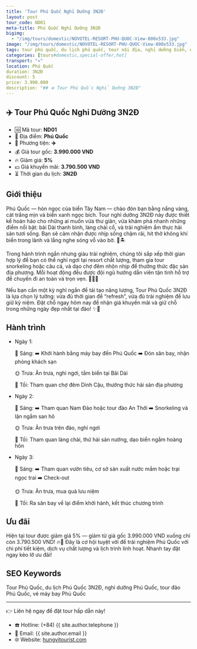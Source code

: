 ```yaml
---
title: 'Tour Phú Quốc Nghỉ Dưỡng 3N2Đ'
layout: post
tour_code: ND01
meta-title: Phú Quốc Nghỉ Dưỡng 3N2Đ
bigimg:
  - "/img/tours/domestic/NOVOTEL-RESORT-PHU-QUOC-View-800x533.jpg"
image: "/img/tours/domestic/NOVOTEL-RESORT-PHU-QUOC-View-800x533.jpg"
tags: tour phú quốc, du lịch phú quốc, tour nội địa, nghỉ dưỡng biển, đảo ngọc, tour biển việt nam
categories: [tours#domestic,special-offer,hot]
transport: "✈️"
location: Phú Quốc
duration: 3N2Đ
discount: 5
price: 3.990.000
description: "## ✈️ Tour Phú Quốc Nghỉ Dưỡng 3N2Đ"
---
```


## ✈️ Tour Phú Quốc Nghỉ Dưỡng 3N2Đ 

- 🆔 Mã tour: **ND01**
- 📍 Địa điểm: **Phú Quốc**
- 🚗 Phương tiện: **✈️**
- 💰 Giá tour gốc: **3.990.000 VND**
- 🔥 Giảm giá: **5%**
- 💵 Giá khuyến mãi: **3.790.500 VND**
- ⏳ Thời gian du lịch: **3N2Đ**

## Giới thiệu
Phú Quốc — hòn ngọc của biển Tây Nam — chào đón bạn bằng nắng vàng, cát trắng mịn và biển xanh ngọc bích. Tour nghỉ dưỡng 3N2Đ này được thiết kế hoàn hảo cho những ai muốn vừa thư giãn, vừa khám phá nhanh những điểm nổi bật: bãi Dài thanh bình, làng chài cổ, và trải nghiệm ẩm thực hải sản tươi sống. Bạn sẽ cảm nhận được nhịp sống chậm rãi, hít thở không khí biển trong lành và lắng nghe sóng vỗ vào bờ. 🌊🏝️

Trong hành trình ngắn nhưng giàu trải nghiệm, chúng tôi sắp xếp thời gian hợp lý để bạn có thể nghỉ ngơi tại resort chất lượng, tham gia tour snorkeling hoặc câu cá, và dạo chợ đêm nhộn nhịp để thưởng thức đặc sản địa phương. Mỗi hoạt động đều được đội ngũ hướng dẫn viên tận tình hỗ trợ để chuyến đi an toàn và trọn vẹn. 🧑‍✈️🍤

Nếu bạn cần một kỳ nghỉ ngắn để tái tạo năng lượng, Tour Phú Quốc 3N2Đ là lựa chọn lý tưởng: vừa đủ thời gian để “refresh”, vừa đủ trải nghiệm để lưu giữ kỷ niệm. Đặt chỗ ngay hôm nay để nhận giá khuyến mãi và giữ chỗ trong những ngày đẹp nhất tại đảo! ✨📲

## Hành trình
- Ngày 1:

  🌅 Sáng: ➡️ Khởi hành bằng máy bay đến Phú Quốc ➡️ Đón sân bay, nhận phòng khách sạn

  🌞 Trưa: Ăn trưa, nghỉ ngơi, tắm biển tại Bãi Dài

  🌙 Tối: Tham quan chợ đêm Dinh Cậu, thưởng thức hải sản địa phương
- Ngày 2:

  🌅 Sáng: ➡️ Tham quan Nam Đảo hoặc tour đảo An Thới ➡️ Snorkeling và lặn ngắm san hô

  🌞 Trưa: Ăn trưa trên đảo, nghỉ ngơi

  🌙 Tối: Tham quan làng chài, thử hải sản nướng, dạo biển ngắm hoàng hôn
- Ngày 3:

  🌅 Sáng: ➡️ Tham quan vườn tiêu, cơ sở sản xuất nước mắm hoặc trại ngọc trai ➡️ Check-out

  🌞 Trưa: Ăn trưa, mua quà lưu niệm

  🌙 Tối: Ra sân bay về lại điểm khởi hành, kết thúc chương trình

## Ưu đãi
Hiện tại tour được giảm giá 5% — giảm từ giá gốc 3.990.000 VND xuống chỉ còn 3.790.500 VND! 🔥💸 Đây là cơ hội tuyệt vời để trải nghiệm Phú Quốc với chi phí tiết kiệm, dịch vụ chất lượng và lịch trình linh hoạt. Nhanh tay đặt ngay kẻo lỡ ưu đãi!

## SEO Keywords
Tour Phú Quốc, du lịch Phú Quốc 3N2Đ, nghỉ dưỡng Phú Quốc, tour đảo Phú Quốc, vé máy bay Phú Quốc

---

👉 Liên hệ ngay để đặt tour hấp dẫn này!

- ☎️ Hotline: (+84) {{ site.author.telephone }}
- 📧 Email: {{ site.author.email }}
- 🌐 Website: [hungvitourist.com](https://hungvitourist.com)

